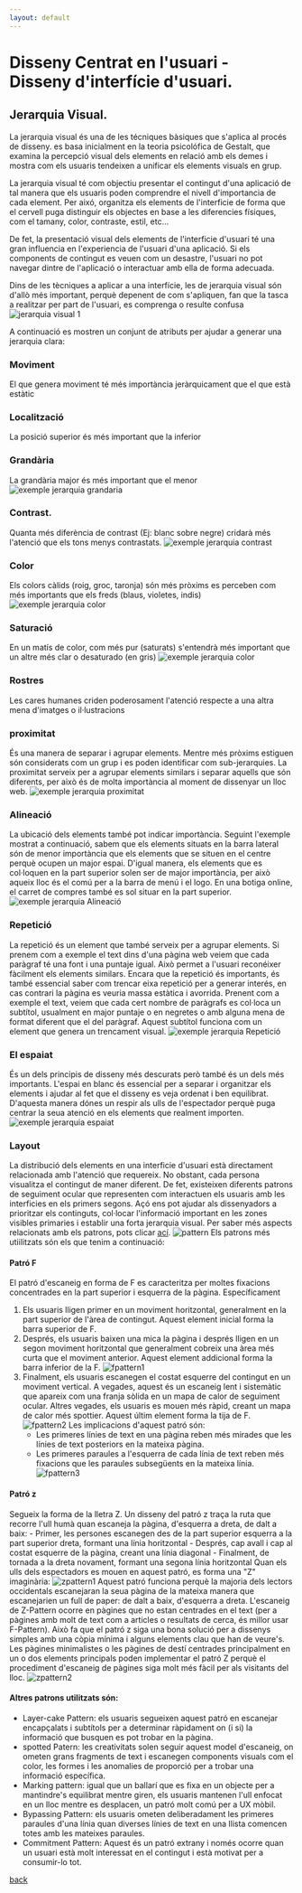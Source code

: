 ```yaml
---
layout: default
---
```


# Disseny Centrat en l'usuari - Disseny d'interfície d'usuari.

## Jerarquia Visual.

La jerarquia visual és una de les técniques bàsiques que s'aplica al procés de disseny. es basa inicialment en la teoria psicolófica de Gestalt, que examina la percepció visual dels elements en relació amb els demes i mostra com els usuaris tendeixen a unificar els elements visuals en grup. 

La jerarquia visual té com objectiu presentar el contingut d'una aplicació de tal manera que els usuaris poden comprendre el nivell d'importancia de cada element. Per aixó, organitza els elements de l'interficie de forma que el cervell puga distinguir els objectes en base a les diferencies físiques, com el tamany, color, contraste, estil, etc... 

De fet, la presentació visual dels elements de l'interficie d'usuari té una gran influencia en l'experiencia de l'usuari d'una aplicació. Si els components de contingut es veuen com un desastre, l'usuari no pot navegar dintre de l'aplicació o interactuar amb ella de forma adecuada. 

Dins de les tècniques a aplicar a una interfície, les de jerarquia visual són d'allò més important, perquè depenent de com s'apliquen, fan que la tasca a realitzar per part de l'usuari, es comprenga o resulte confusa
![jerarquia visual 1](./images/jerarquiaVisual1.png)

A continuació es mostren un conjunt de atributs per ajudar a generar una jerarquia clara:

### Moviment
El que genera moviment té més importància jeràrquicament que el que està estàtic

### Localització
La posició superior és més important que la inferior

### Grandària
La grandària major és més important que el menor
![exemple jerarquia grandaria](./images/elementsjv1.jpg)

### Contrast. 
Quanta més diferència de contrast (Ej: blanc sobre negre) cridarà més l'atenció que els tons menys contrastats.
![exemple jerarquia contrast](./images/elementsjv2.jpg)

### Color
Els colors càlids (roig, groc, taronja) són més pròxims es perceben com més importants que els freds (blaus, violetes, indis)
![exemple jerarquia color](./images/elementsjv3.jpg)

### Saturació
En un matís de color, com més pur (saturats) s'entendrà més important que un altre més clar o desaturado (en gris)
![exemple jerarquia color](./images/elementsjv8.png)

### Rostres
Les cares humanes criden poderosament l'atenció respecte a una altra mena d'imatges o il·lustracions

### proximitat 
És una manera de separar i agrupar elements. Mentre més pròxims estiguen són considerats com un grup i es poden identificar com sub-jerarquies. La proximitat serveix per a agrupar elements similars i separar aquells que són diferents, per això és de molta importància al moment de dissenyar un lloc web.
![exemple jerarquia proximitat](./images/elementsjv4.jpg)

### Alineació
La ubicació dels elements també pot indicar importància. Seguint l'exemple mostrat a continuació, sabem que els elements situats en la barra lateral són de menor importància que els elements que se situen en el centre perquè ocupen un major espai. D'igual manera, els elements que es col·loquen en la part superior solen ser de major importància, per això aqueix lloc és el comú per a la barra de menú i el logo. En una botiga online, el carret de compres també es sol situar en la part superior.
![exemple jerarquia Alineació](./images/elementsjv5.jpg)

### Repetició 
La repetició és un element que també serveix per a agrupar elements. Si prenem com a exemple el text dins d'una pàgina web veiem que cada paràgraf té una font i una puntaje igual. Això permet a l'usuari reconéixer fàcilment els elements similars.
	Encara que la repetició és importants, és també essencial saber com trencar eixa repetició per a generar interés, en cas contrari la pàgina es veuria massa estàtica i avorrida. Prenent com a exemple el text, veiem que cada cert nombre de paràgrafs es col·loca un subtítol, usualment en major puntaje o en negretes o amb alguna mena de format diferent que el del paràgraf. Aquest subtítol funciona com un element que genera un trencament visual.
![exemple jerarquia Repetició](./images/elementsjv6.jpg)

### El espaiat
És un dels principis de disseny més descurats però també és un dels més importants.
	L'espai en blanc és essencial per a separar i organitzar els elements i ajudar al fet que el disseny es veja ordenat i ben equilibrat. D'aquesta manera dónes un respir als ulls de l'espectador perquè puga centrar la seua atenció en els elements que realment importen.
![exemple jerarquia espaiat](./images/elementsjv7.webp)

### Layout 
La distribució dels elements en una interficie d'usuari està directament relacionada amb l'atenció que requereix. No obstant, cada persona visualitza el contingut de maner diferent. De fet, existeixen diferents patrons de seguiment ocular que representen com interactuen els usuaris amb les interficies en els primers segons. Açó ens pot ajudar als dissenyadors a prioritzar els continguts, col·locar l'informació important en  les zones visibles primaries  i establir una forta jerarquia visual.
	Per saber més aspects relacionats amb els patrons, pots clicar [ací](https://appdesignbook.com/es/contenidos/patrones-interaccion-moviles).
	![pattern](./images/pattern.png)
	Els patrons més utiilitzats són els que tenim a continuació:
#### Patró F
El patró d'escaneig en forma de F es caracteritza per moltes fixacions concentrades en la part superior i esquerra de la pàgina. Específicament
1. Els usuaris lligen primer en un moviment horitzontal, generalment en la part superior de l'àrea de contingut. Aquest element inicial forma la barra superior de F.
2. Després, els usuaris baixen una mica la pàgina i després lligen en un segon moviment horitzontal que generalment cobreix una àrea més curta que el moviment anterior. Aquest element addicional forma la barra inferior de la F.
	![fpattern1](./images/fpattern1.jpeg)
3. Finalment, els usuaris escanegen el costat esquerre del contingut en un moviment vertical. A vegades, aquest és un escaneig lent i sistemàtic que apareix com una franja sòlida en un mapa de calor de seguiment ocular. Altres vegades, els usuaris es mouen més ràpid, creant un mapa de calor més spottier. Aquest últim element forma la tija de F.
	![fpattern2](./images/fpattern2.jpeg)
	Les implicacions d'aquest patró són:
	- Les primeres línies de text en una pàgina reben més mirades que les línies de text posteriors en la mateixa pàgina.
	- Les primeres paraules a l'esquerra de cada línia de text reben més fixacions que les paraules subsegüents en la mateixa línia. 
	![fpattern3](./images/fpattern3.png)
#### Patró z
Segueix la forma de la lletra Z. Un disseny del patró z traça la ruta que recorre l'ull humà quan escaneja la pàgina, d'esquerra a dreta, de dalt a baix:
	- Primer, les persones escanegen des de la part superior esquerra a la part superior dreta, formant una línia horitzontal
	- Després, cap avall i cap al costat esquerre de la pàgina, creant una línia diagonal
	- Finalment, de tornada a la dreta novament, formant una segona línia horitzontal
	Quan els ulls dels espectadors es mouen en aquest patró, es forma una "Z" imaginària:
	![zpattern1](./images/zpattern.jpg)
		Aquest patró funciona perquè la majoria dels lectors occidentals escanejaran la seua pàgina de la mateixa manera que escanejarien un full de paper: de dalt a baix, d'esquerra a dreta.
		L'escaneig de Z-Pattern ocorre en pàgines que no estan centrades en el text (per a pàgines amb molt de text com a articles o resultats de cerca, és millor usar F-Pattern). Això fa que el patró z siga una bona solució per a dissenys simples amb una còpia mínima i alguns elements clau que han de veure's. Les pàgines minimalistes o les pàgines de destí centrades principalment en un o dos elements principals poden implementar el patró Z perquè el procediment d'escaneig de pàgines siga molt més fàcil per als visitants del lloc.
		![zpattern2](./images/zpattern2.png)
#### Altres patrons utilitzats són:
- Layer-cake Pattern: els usuaris segueixen aquest patró en escanejar encapçalats i subtítols per a determinar ràpidament on (i si) la informació que busquen es pot trobar en la pàgina.
- spotted Patern: les creativitats solen seguir aquest model d'escaneig, on ometen grans fragments de text i escanegen components visuals com el color, les formes i les anomalies de proporció per a trobar una informació específica.
- Marking pattern: igual que un ballarí que es fixa en un objecte per a mantindre's equilibrat mentre giren, els usuaris mantenen l'ull enfocat en un lloc mentre es desplacen, un patró molt comú per a UX mòbil.
- Bypassing Pattern: els usuaris ometen deliberadament les primeres paraules d'una línia quan diverses línies de text en una llista comencen totes amb les mateixes paraules.
- Commitment Pattern: Aquest és un patró extrany i només ocorre quan un usuari està molt interessat en el contingut i està motivat per a consumir-lo tot.


[back](../metiprot.html)